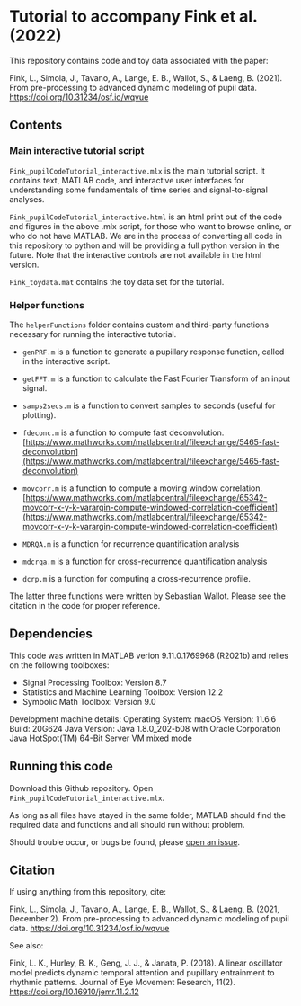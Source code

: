 # Tutorial to accompany Fink et al. (2022)
This repository contains code and toy data associated with the paper:

Fink, L., Simola, J., Tavano, A., Lange, E. B., Wallot, S., & Laeng, B. (2021). From pre-processing to advanced dynamic modeling of pupil data. https://doi.org/10.31234/osf.io/wqvue


## Contents

### Main interactive tutorial script
`Fink_pupilCodeTutorial_interactive.mlx` is the main tutorial script. It contains text, MATLAB code, and interactive user interfaces for understanding some fundamentals of time series and signal-to-signal analyses.

`Fink_pupilCodeTutorial_interactive.html` is an html print out of the code and figures in the above .mlx script, for those who want to browse online, or who do not have MATLAB. We are in the process of converting all code in this repository to python and will be providing a full python version in the future. Note that the interactive controls are not available in the html version.

`Fink_toydata.mat` contains the toy data set for the tutorial.

### Helper functions
The `helperFunctions` folder contains custom and third-party functions necessary for running the interactive tutorial. 

- `genPRF.m` is a function to generate a pupillary response function, called in the interactive script.  

- `getFFT.m` is a function to calculate the Fast Fourier Transform of an input signal.

- `samps2secs.m` is a function to convert samples to seconds (useful for plotting).

- `fdeconc.m` is a function to compute fast deconvolution.
[https://www.mathworks.com/matlabcentral/fileexchange/5465-fast-deconvolution](https://www.mathworks.com/matlabcentral/fileexchange/5465-fast-deconvolution)

- `movcorr.m` is a function to compute a moving window correlation.
[https://www.mathworks.com/matlabcentral/fileexchange/65342-movcorr-x-y-k-varargin-compute-windowed-correlation-coefficient](https://www.mathworks.com/matlabcentral/fileexchange/65342-movcorr-x-y-k-varargin-compute-windowed-correlation-coefficient)

- `MDRQA.m` is a function for recurrence quantification analysis 

- `mdcrqa.m` is a function for cross-recurrence quantification analysis 

- `dcrp.m` is a function for computing a cross-recurrence profile. 

The latter three functions were written by Sebastian Wallot. Please see the citation in the code for proper reference.  


## Dependencies
This code was written in MATLAB verion 9.11.0.1769968 (R2021b) and relies on the following toolboxes:
- Signal Processing Toolbox: Version 8.7
- Statistics and Machine Learning Toolbox: Version 12.2
- Symbolic Math Toolbox: Version 9.0

Development machine details: 
Operating System: macOS  Version: 11.6.6 Build: 20G624 
Java Version: Java 1.8.0_202-b08 with Oracle Corporation Java HotSpot(TM) 64-Bit Server VM mixed mode


## Running this code
Download this Github repository. Open `Fink_pupilCodeTutorial_interactive.mlx`.

As long as all files have stayed in the same folder, MATLAB should find the required data and functions and all should run without problem.

Should trouble occur, or bugs be found, please [open an issue](https://github.com/lkfink/pupilTutorial/issues).

## Citation
If using anything from this repository, cite:

Fink, L., Simola, J., Tavano, A., Lange, E. B., Wallot, S., & Laeng, B. (2021, December 2). From pre-processing to advanced dynamic modeling of pupil data. https://doi.org/10.31234/osf.io/wqvue

See also:

Fink, L. K., Hurley, B. K., Geng, J. J., & Janata, P. (2018). A linear oscillator model predicts dynamic temporal attention and pupillary entrainment to rhythmic patterns. Journal of Eye Movement Research, 11(2). https://doi.org/10.16910/jemr.11.2.12
